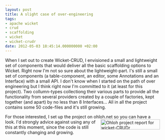```yaml
---
layout: post
title: A slight case of over-engineering
tags:
- apache wicket
- crud
- scaffolding
- wicket
- wicket-crudr
date: 2012-05-03 18:45:14.000000000 +02:00
---
```

When I set out to create Wicket-CRUD, I envisioned a small and lightweight set of components that would deliver all the basic scaffolding options to Wicket. Right now I'm not so sure about the lightweight-part. I's still a small set of components (a table-component, an editor, some Annotations and an Interface) with a small API. I don't know when I started on the path of over engineering but I think right now I'm committed to it (at least for this project). Two collumn-types collectiong their various parts to provide all the functionality from several providers created by a couple of factories, kept together (and apart) by no less than 8 Interfaces... All in all the project contains some 50 code-files and it's still growing. 


For those interested, I set up the project on ohloh.net <a href="http://www.ohloh.net/p/wicket-crudr?ref=WidgetProjectPartnerBadge"><img border="0" height="33" width="193" align="right" alt="Ohloh project report for wicket-CRUDr" src="http://www.ohloh.net/p/wicket-crudr/widgets/project_partner_badge.gif" /></a> so you can have a look. I'd strongly advice against using any of this at this moment, since the code is still constantly changing and growing.
